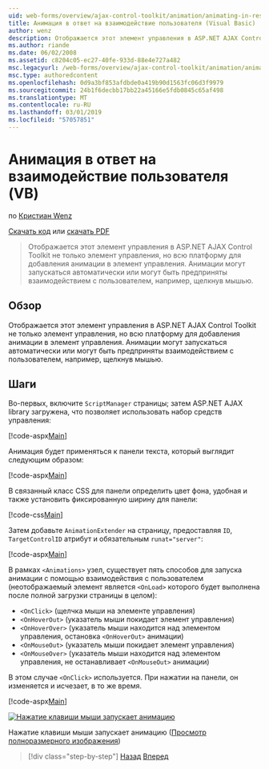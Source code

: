 ```yaml
---
uid: web-forms/overview/ajax-control-toolkit/animation/animating-in-response-to-user-interaction-vb
title: Анимация в ответ на взаимодействие пользователя (Visual Basic) | Документация Майкрософт
author: wenz
description: Отображается этот элемент управления в ASP.NET AJAX Control Toolkit не только элемент управления, но всю платформу для добавления анимации в элемент управления. Анимацию можно star...
ms.author: riande
ms.date: 06/02/2008
ms.assetid: c8204c05-ec27-40fe-933d-88e4e727a482
msc.legacyurl: /web-forms/overview/ajax-control-toolkit/animation/animating-in-response-to-user-interaction-vb
msc.type: authoredcontent
ms.openlocfilehash: 0d9a3bf853afdbde0a419b90d1563fc06d3f9979
ms.sourcegitcommit: 24b1f6decbb17bb22a45166e5fdb0845c65af498
ms.translationtype: MT
ms.contentlocale: ru-RU
ms.lasthandoff: 03/01/2019
ms.locfileid: "57057851"
---
```

<a name="animating-in-response-to-user-interaction-vb"></a>Анимация в ответ на взаимодействие пользователя (VB)
====================
по [Кристиан Wenz](https://github.com/wenz)

[Скачать код](http://download.microsoft.com/download/f/9/a/f9a26acd-8df4-4484-8a18-199e4598f411/Animation6.vb.zip) или [скачать PDF](http://download.microsoft.com/download/6/7/1/6718d452-ff89-4d3f-a90e-c74ec2d636a3/animation6VB.pdf)

> Отображается этот элемент управления в ASP.NET AJAX Control Toolkit не только элемент управления, но всю платформу для добавления анимации в элемент управления. Анимации могут запускаться автоматически или могут быть предприняты взаимодействием с пользователем, например, щелкнув мышью.


## <a name="overview"></a>Обзор

Отображается этот элемент управления в ASP.NET AJAX Control Toolkit не только элемент управления, но всю платформу для добавления анимации в элемент управления. Анимации могут запускаться автоматически или могут быть предприняты взаимодействием с пользователем, например, щелкнув мышью.

## <a name="steps"></a>Шаги

Во-первых, включите `ScriptManager` страницы; затем ASP.NET AJAX library загружена, что позволяет использовать набор средств управления:

[!code-aspx[Main](animating-in-response-to-user-interaction-vb/samples/sample1.aspx)]

Анимация будет применяться к панели текста, который выглядит следующим образом:

[!code-aspx[Main](animating-in-response-to-user-interaction-vb/samples/sample2.aspx)]

В связанный класс CSS для панели определить цвет фона, удобная и также установить фиксированную ширину для панели:

[!code-css[Main](animating-in-response-to-user-interaction-vb/samples/sample3.css)]

Затем добавьте `AnimationExtender` на страницу, предоставляя `ID`, `TargetControlID` атрибут и обязательным `runat="server"`:

[!code-aspx[Main](animating-in-response-to-user-interaction-vb/samples/sample4.aspx)]

В рамках `<Animations>` узел, существует пять способов для запуска анимации с помощью взаимодействия с пользователем (неотображаемый элемент является `<OnLoad>` которого будет выполнена после полной загрузки страницы в целом):

- `<OnClick>` (щелчка мыши на элементе управления)
- `<OnHoverOut>` (указатель мыши покидает элемент управления)
- `<OnHoverOver>` (указатель мыши находится над элементом управления, остановка `<OnHoverOut>` анимации)
- `<OnMouseOut>` (указатель мыши покидает элемент управления)
- `<OnMouseOver>` (указатель мыши находится над элементом управления, не останавливает `<OnMouseOut>` анимации)

В этом случае `<OnClick>` используется. При нажатии на панели, он изменяется и исчезает, в то же время.

[!code-aspx[Main](animating-in-response-to-user-interaction-vb/samples/sample5.aspx)]


[![Нажатие клавиши мыши запускает анимацию](animating-in-response-to-user-interaction-vb/_static/image2.png)](animating-in-response-to-user-interaction-vb/_static/image1.png)

Нажатие клавиши мыши запускает анимацию ([Просмотр полноразмерного изображения](animating-in-response-to-user-interaction-vb/_static/image3.png))

> [!div class="step-by-step"]
> [Назад](picking-one-animation-out-of-a-list-vb.md)
> [Вперед](disabling-actions-during-animation-vb.md)

